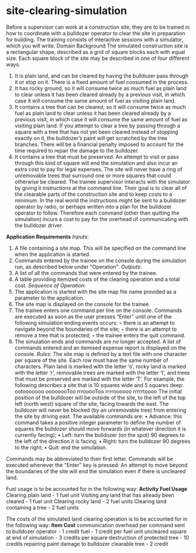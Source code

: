 # site-clearing-simulation
Before a supervisor can work at a construction site, they are to be trained in how to coordinate with 
a bulldozer operator to clear the site in preparation for building. The training consists of interactive 
sessions with a simulator, which you will write.
Domain Background
The simulated construction site is a rectangular shape, described as a grid of square blocks each 
with equal size. Each square block of the site may be described in one of four different ways:
1. It is plain land, and can be cleared by having the bulldozer pass through it or stop on it. 
There is a fixed amount of fuel consumed in the process.
2. It has rocky ground, so it will consume twice as much fuel as plain land to clear unless it has 
been cleared already by a previous visit, in which case it will consume the same amount of 
fuel as visiting plain land.
3. It contains a tree that can be cleared, so it will consume twice as much fuel as plain land to
clear unless it has been cleared already by a previous visit, in which case it will consume the 
same amount of fuel as visiting plain land. If you attempt to clear a tree by passing through a 
square with a tree that has not yet been cleared instead of stopping exactly on it, the 
bulldozer’s paint will get scratched by the tree branches. There will be a financial penalty 
imposed to account for the time required to repair the damage to the bulldozer.
4. It contains a tree that must be preserved. An attempt to visit or pass through this kind of 
square will end the simulation and also incur an extra cost to pay for legal expenses. The site 
will never have a ring of unremovable trees that surround one or more squares that could 
otherwise be cleared.
The trainee supervisor interacts with the simulator by giving it instructions at the command line. 
Their goal is to clear all of the clearable parts of the construction site and to keep costs to a 
minimum. In the real world the instructions might be sent to a bulldozer operator by radio, or 
perhaps written into a plan for the bulldozer operator to follow. Therefore each command (other 
than quitting the simulation) incurs a cost to pay for the overhead of communicating with the 
bulldozer driver.

**Application Requirements**
_Inputs_:
1. A file containing a site map. This will be specified on the command line when the 
application is started.
2. Commands entered by the trainee on the console during the simulation run, as described 
below under "Operation".
_Outputs_:
1. A list of all the commands that were entered by the trainee.
2. A table providing itemized costs of the clearing operation and a total cost.
_Sequence of Operation_:
1. The application is started with the site map file name provided as a parameter to the 
application.
2. The site map is displayed on the console for the trainee.
3. The trainee enters one command per line on the console. Commands are executed as soon as 
the user presses “Enter” until one of the following simulation ending events occurs:
◦ there is an attempt to navigate beyond the boundaries of the site;
◦ there is an attempt to remove a tree that is protected;
◦ the trainee enters the quit command.
4. The simulation ends and commands are no longer accepted. A list of commands entered and 
an itemised expense report is displayed on the console.
_Rules_:
The site map is defined by a text file with one character per square of the site. Each row must have 
the same number of characters. Plain land is marked with the letter ‘o’, rocky land is marked with 
the letter ‘r’, removable trees are marked with the letter ‘t’, and trees that must be preserved are 
marked with the letter ‘T’. For example, the following describes a site that is 10 squares wide and 5 
squares deep:
ootooooooo
oooooooToo
rrrooooToo
rrrroooooo
rrrrrtoooo
The initial position of the bulldozer will be outside of the site, to the left of the top left (north west) 
square of the site, facing towards the east. The bulldozer will never be blocked (by an unremovable 
tree) from entering the site by driving east.
The available commands are:
• Advance: this command takes a positive integer parameter to define the number of squares 
the bulldozer should move forwards (in whatever direction it is currently facing);
• Left: turn the bulldozer (on the spot) 90 degrees to the left of the direction it is facing;
• Right: turn the bulldozer 90 degrees to the right;
• Quit: end the simulation.

Commands may be abbreviated to their first letter. Commands will be executed whenever the 
"Enter" key is pressed.
An attempt to move beyond the boundaries of the site will end the simulation even if there is 
uncleared land.

Fuel usage is to be accounted for in the following way:
**Activity Fuel Usage**
Clearing plain land - 1 fuel unit
Visiting any land that has already been cleared - 1 fuel unit
Clearing rocky land - 2 fuel units
Clearing land containing a tree - 2 fuel units

The costs of the simulated land clearing operation is to be accounted for in the following way:
**Item Cost**
communication overhead per command sent to bulldozer operator - 1 credit
fuel - 1 credit per fuel unit
uncleared square at end of simulation - 3 credits per square
destruction of protected tree - 10 credits
repairing paint damage to bulldozer clearable tree - 2 credit
